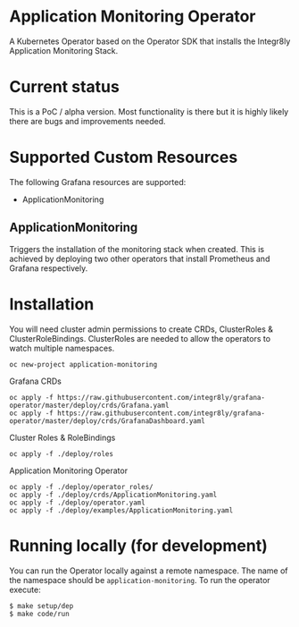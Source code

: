 # Application Monitoring Operator

A Kubernetes Operator based on the Operator SDK that installs the Integr8ly Application Monitoring Stack.

# Current status

This is a PoC / alpha version. Most functionality is there but it is highly likely there are bugs and improvements needed.

# Supported Custom Resources

The following Grafana resources are supported:

* ApplicationMonitoring

## ApplicationMonitoring

Triggers the installation of the monitoring stack when created. This is achieved by deploying two other operators that install Prometheus and Grafana respectively.

# Installation

You will need cluster admin permissions to create CRDs, ClusterRoles & ClusterRoleBindings.
ClusterRoles are needed to allow the operators to watch multiple namespaces.

```
oc new-project application-monitoring
```

Grafana CRDs

```
oc apply -f https://raw.githubusercontent.com/integr8ly/grafana-operator/master/deploy/crds/Grafana.yaml
oc apply -f https://raw.githubusercontent.com/integr8ly/grafana-operator/master/deploy/crds/GrafanaDashboard.yaml
```

Cluster Roles & RoleBindings

```
oc apply -f ./deploy/roles
```

Application Monitoring Operator

```
oc apply -f ./deploy/operator_roles/
oc apply -f ./deploy/crds/ApplicationMonitoring.yaml
oc apply -f ./deploy/operator.yaml
oc apply -f ./deploy/examples/ApplicationMonitoring.yaml
```

# Running locally (for development)

You can run the Operator locally against a remote namespace. The name of the namespace should be `application-monitoring`. To run the operator execute:

```sh
$ make setup/dep
$ make code/run
```